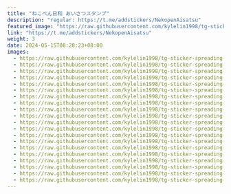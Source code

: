 ```yaml
---
title: "ねこぺん日和 あいさつスタンプ"
description: "regular: https://t.me/addstickers/NekopenAisatsu"
featured_image: "https://raw.githubusercontent.com/kylelin1998/tg-sticker-spreading-worldwide-images/main/img/3a117f21-0284-4b12-aaf6-c05e53c09492.jpg"
link: "https://t.me/addstickers/NekopenAisatsu"
weight: 3
date: 2024-05-15T08:28:23+08:00
images:
  - https://raw.githubusercontent.com/kylelin1998/tg-sticker-spreading-worldwide-images/main/img/3a117f21-0284-4b12-aaf6-c05e53c09492.jpg
  - https://raw.githubusercontent.com/kylelin1998/tg-sticker-spreading-worldwide-images/main/img/fa792b94-faf6-4260-a875-22173a251dd4.jpg
  - https://raw.githubusercontent.com/kylelin1998/tg-sticker-spreading-worldwide-images/main/img/33ed6db9-2760-4af3-9d62-110a4ad16f4b.jpg
  - https://raw.githubusercontent.com/kylelin1998/tg-sticker-spreading-worldwide-images/main/img/bf3fe21f-9991-48e2-8c8f-7447c72b6bfd.jpg
  - https://raw.githubusercontent.com/kylelin1998/tg-sticker-spreading-worldwide-images/main/img/02ad295d-a666-4600-be11-0a4a6ab7832d.jpg
  - https://raw.githubusercontent.com/kylelin1998/tg-sticker-spreading-worldwide-images/main/img/791a7984-013c-4b47-9e57-e791e5b8abf5.jpg
  - https://raw.githubusercontent.com/kylelin1998/tg-sticker-spreading-worldwide-images/main/img/8c73ed7d-8af7-4915-8b4f-48befba19e12.jpg
  - https://raw.githubusercontent.com/kylelin1998/tg-sticker-spreading-worldwide-images/main/img/61a66ec5-5de4-4520-ab92-0f3f84c99ec7.jpg
  - https://raw.githubusercontent.com/kylelin1998/tg-sticker-spreading-worldwide-images/main/img/7c9cfabb-87cc-4c29-9616-8488dd0f0702.jpg
  - https://raw.githubusercontent.com/kylelin1998/tg-sticker-spreading-worldwide-images/main/img/ec6e38e1-8e32-473c-9fea-b1f5d5354828.jpg
  - https://raw.githubusercontent.com/kylelin1998/tg-sticker-spreading-worldwide-images/main/img/30e86a0a-14fb-413c-af66-a9cc1d2ba8c3.jpg
  - https://raw.githubusercontent.com/kylelin1998/tg-sticker-spreading-worldwide-images/main/img/24bd255b-cc75-4015-9c30-12c33aecd5ab.jpg
  - https://raw.githubusercontent.com/kylelin1998/tg-sticker-spreading-worldwide-images/main/img/ecad80f1-8e28-4b16-a806-c1b3a3c8c92a.jpg
  - https://raw.githubusercontent.com/kylelin1998/tg-sticker-spreading-worldwide-images/main/img/1f070d48-7f78-487e-8b98-39ef4bcabf6b.jpg
  - https://raw.githubusercontent.com/kylelin1998/tg-sticker-spreading-worldwide-images/main/img/4c2e29f3-dbab-48f2-8ed7-79e490f2e129.jpg
  - https://raw.githubusercontent.com/kylelin1998/tg-sticker-spreading-worldwide-images/main/img/82b107e8-fb1c-4dfb-a55d-f580908c55e2.jpg
  - https://raw.githubusercontent.com/kylelin1998/tg-sticker-spreading-worldwide-images/main/img/0c654686-8d4d-4079-ba02-6808fef8fdf4.jpg
  - https://raw.githubusercontent.com/kylelin1998/tg-sticker-spreading-worldwide-images/main/img/eee69bb0-4275-41fe-8c61-5bf2a44e67e2.jpg
  - https://raw.githubusercontent.com/kylelin1998/tg-sticker-spreading-worldwide-images/main/img/43f670dd-4a37-4d92-a698-705889ffe39b.jpg
  - https://raw.githubusercontent.com/kylelin1998/tg-sticker-spreading-worldwide-images/main/img/29270153-acb4-4c0f-b00d-5636aa539af2.jpg
---
```

